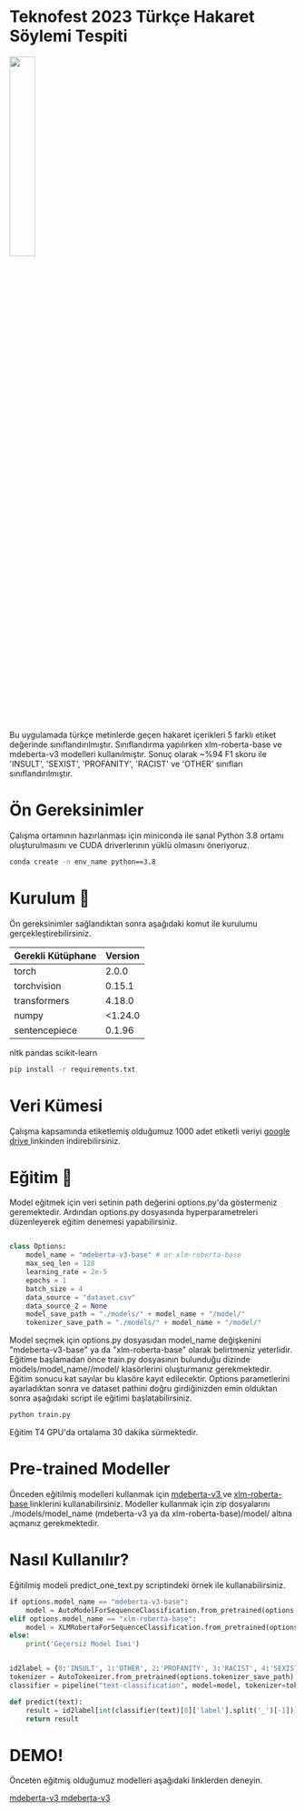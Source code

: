 # Teknofest 2023 Türkçe Hakaret Söylemi Tespiti

<img id="radius_deneme" src="https://user-images.githubusercontent.com/33387838/229937474-caa41f78-2169-4a5e-b50a-cde4fd1ee466.png" width="30%" height="30%" align="center"/></a>
        
Bu uygulamada türkçe metinlerde geçen hakaret içerikleri 5 farklı etiket değerinde sınıflandırılmıştır. Sınıflandırma yapılırken xlm-roberta-base ve mdeberta-v3 modelleri kullanılmıştır. Sonuç olarak ~%94 F1 skoru ile 'INSULT', 'SEXIST', 'PROFANITY', 'RACIST' ve 'OTHER' sınıfları sınıflandırılmıştır.

# Ön Gereksinimler
Çalışma ortamının hazırlanması için miniconda ile sanal Python 3.8 ortamı oluşturulmasını ve CUDA driverlerının yüklü olmasını öneriyoruz. 
```bash
conda create -n env_name python==3.8
```

# Kurulum 🎯
Ön gereksinimler sağlandıktan sonra aşağıdaki komut ile kurulumu gerçekleştirebilirsiniz.

 
Gerekli Kütüphane | Version
------------ | -------------
torch | 2.0.0
torchvision | 0.15.1
transformers | 4.18.0
numpy | <1.24.0
sentencepiece | 0.1.96
nltk
pandas
scikit-learn

```bash
pip install -r requirements.txt
```

# Veri Kümesi

Çalışma kapsamında etiketlemiş olduğumuz 1000 adet etiketli veriyi <a href="https://drive.google.com/file/d/11s-T8R07C67UJZEx_Y66Xm7S9w5pfEbb/view?usp=share_link" target="_blank" > google drive </a> linkinden indirebilirsiniz.

# Eğitim 🚀

Model eğitmek için veri setinin path değerini options.py'da göstermeniz geremektedir. Ardından options.py dosyasında hyperparametreleri düzenleyerek eğitim denemesi yapabilirsiniz.

```python

class Options:
	model_name = "mdeberta-v3-base" # or xlm-roberta-base
	max_seq_len = 128
	learning_rate = 2e-5
	epochs = 1
	batch_size = 4
	data_source = "dataset.csv"
	data_source_2 = None
	model_save_path = "./models/" + model_name + "/model/"
	tokenizer_save_path = "./models/" + model_name + "/model/"
```
Model seçmek için options.py dosyasıdan model_name değişkenini "mdeberta-v3-base" ya da "xlm-roberta-base" olarak belirtmeniz yeterlidir.
Eğitime başlamadan önce train.py dosyasının bulunduğu dizinde models/model_name//model/ klasörlerini oluşturmanız gerekmektedir. Eğitim sonucu kat sayılar bu klasöre kayıt edilecektir. Options parametlerini ayarladıktan sonra ve dataset pathini doğru girdiğinizden emin olduktan sonra aşağıdaki script ile eğitimi başlatabilirsiniz.

```bash
python train.py
```

Eğitim T4 GPU'da ortalama 30 dakika sürmektedir.

# Pre-trained Modeller

Önceden eğitilmiş modelleri kullanmak için <a href= "https://drive.google.com/file/d/1-0hPfWsupW5y5nLZEzwSfp73RG3jA_km/view?usp=share_link" target="_blank" > mdeberta-v3 </a> ve <a href= "https://drive.google.com/file/d/1LqarxkF2wSWetbS5WQs6SxF95gwsO-Nx/view?usp=share_link" target="_blank" > xlm-roberta-base </a> linklerini kullanabilirsiniz. Modeller kullanmak için zip dosyalarını ./models/model_name (mdeberta-v3 ya da xlm-roberta-base)/model/ altına açmanız gerekmektedir.

# Nasıl Kullanılır? 

Eğitilmiş modeli predict_one_text.py scriptindeki örnek ile kullanabilirsiniz.
```python
if options.model_name == "mdeberta-v3-base":
	model = AutoModelForSequenceClassification.from_pretrained(options.model_save_path)
elif options.model_name == "xlm-roberta-base":
	model = XLMRobertaForSequenceClassification.from_pretrained(options.model_save_path)
else:
	print('Geçersiz Model İsmi')


id2label = {0:'INSULT', 1:'OTHER', 2:'PROFANITY', 3:'RACIST', 4:'SEXIST'}
tokenizer = AutoTokenizer.from_pretrained(options.tokenizer_save_path)
classifier = pipeline("text-classification", model=model, tokenizer=tokenizer)

def predict(text):
	result = id2label[int(classifier(text)[0]['label'].split('_')[-1])]
	return result
```

# DEMO!

Önceten eğitmiş olduğumuz modelleri aşağıdaki linklerden deneyin.

<a href= "https://huggingface.co/spaces/CanKorkut/finetune-mdeberta-v3-for-turkish-hatespeech-classification" target="_blank" > mdeberta-v3 </a>
<a href= "https://huggingface.co/spaces/CanKorkut/turkish-hatespeech-detection" target="_blank" > mdeberta-v3 </a>

